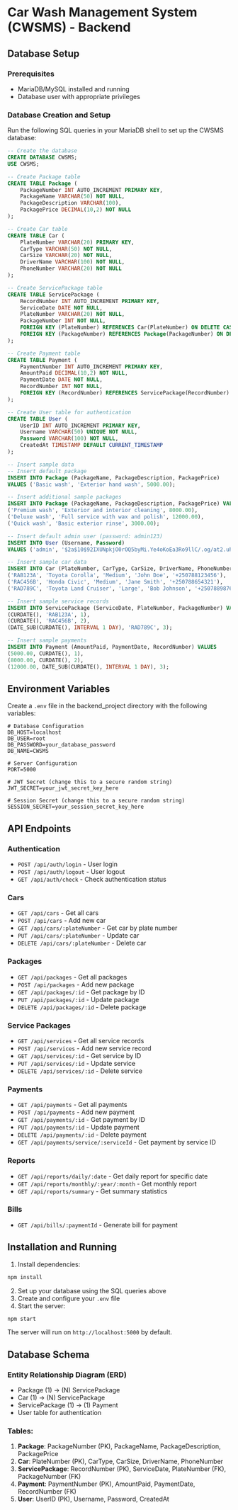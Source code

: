 # Car Wash Management System (CWSMS) - Backend

## Database Setup

### Prerequisites
- MariaDB/MySQL installed and running
- Database user with appropriate privileges

### Database Creation and Setup

Run the following SQL queries in your MariaDB shell to set up the CWSMS database:

```sql
-- Create the database
CREATE DATABASE CWSMS;
USE CWSMS;

-- Create Package table
CREATE TABLE Package (
    PackageNumber INT AUTO_INCREMENT PRIMARY KEY,
    PackageName VARCHAR(50) NOT NULL,
    PackageDescription VARCHAR(100),
    PackagePrice DECIMAL(10,2) NOT NULL
);

-- Create Car table
CREATE TABLE Car (
    PlateNumber VARCHAR(20) PRIMARY KEY,
    CarType VARCHAR(50) NOT NULL,
    CarSize VARCHAR(20) NOT NULL,
    DriverName VARCHAR(100) NOT NULL,
    PhoneNumber VARCHAR(20) NOT NULL
);

-- Create ServicePackage table
CREATE TABLE ServicePackage (
    RecordNumber INT AUTO_INCREMENT PRIMARY KEY,
    ServiceDate DATE NOT NULL,
    PlateNumber VARCHAR(20) NOT NULL,
    PackageNumber INT NOT NULL,
    FOREIGN KEY (PlateNumber) REFERENCES Car(PlateNumber) ON DELETE CASCADE,
    FOREIGN KEY (PackageNumber) REFERENCES Package(PackageNumber) ON DELETE CASCADE
);

-- Create Payment table
CREATE TABLE Payment (
    PaymentNumber INT AUTO_INCREMENT PRIMARY KEY,
    AmountPaid DECIMAL(10,2) NOT NULL,
    PaymentDate DATE NOT NULL,
    RecordNumber INT NOT NULL,
    FOREIGN KEY (RecordNumber) REFERENCES ServicePackage(RecordNumber) ON DELETE CASCADE
);

-- Create User table for authentication
CREATE TABLE User (
    UserID INT AUTO_INCREMENT PRIMARY KEY,
    Username VARCHAR(50) UNIQUE NOT NULL,
    Password VARCHAR(100) NOT NULL,
    CreatedAt TIMESTAMP DEFAULT CURRENT_TIMESTAMP
);

-- Insert sample data
-- Insert default package
INSERT INTO Package (PackageName, PackageDescription, PackagePrice) 
VALUES ('Basic wash', 'Exterior hand wash', 5000.00);

-- Insert additional sample packages
INSERT INTO Package (PackageName, PackageDescription, PackagePrice) VALUES
('Premium wash', 'Exterior and interior cleaning', 8000.00),
('Deluxe wash', 'Full service with wax and polish', 12000.00),
('Quick wash', 'Basic exterior rinse', 3000.00);

-- Insert default admin user (password: admin123)
INSERT INTO User (Username, Password) 
VALUES ('admin', '$2a$10$92IXUNpkjO0rOQ5byMi.Ye4oKoEa3Ro9llC/.og/at2.uheWG/igi');

-- Insert sample car data
INSERT INTO Car (PlateNumber, CarType, CarSize, DriverName, PhoneNumber) VALUES
('RAB123A', 'Toyota Corolla', 'Medium', 'John Doe', '+250788123456'),
('RAC456B', 'Honda Civic', 'Medium', 'Jane Smith', '+250788654321'),
('RAD789C', 'Toyota Land Cruiser', 'Large', 'Bob Johnson', '+250788987654');

-- Insert sample service records
INSERT INTO ServicePackage (ServiceDate, PlateNumber, PackageNumber) VALUES
(CURDATE(), 'RAB123A', 1),
(CURDATE(), 'RAC456B', 2),
(DATE_SUB(CURDATE(), INTERVAL 1 DAY), 'RAD789C', 3);

-- Insert sample payments
INSERT INTO Payment (AmountPaid, PaymentDate, RecordNumber) VALUES
(5000.00, CURDATE(), 1),
(8000.00, CURDATE(), 2),
(12000.00, DATE_SUB(CURDATE(), INTERVAL 1 DAY), 3);
```

## Environment Variables

Create a `.env` file in the backend_project directory with the following variables:

```env
# Database Configuration
DB_HOST=localhost
DB_USER=root
DB_PASSWORD=your_database_password
DB_NAME=CWSMS

# Server Configuration
PORT=5000

# JWT Secret (change this to a secure random string)
JWT_SECRET=your_jwt_secret_key_here

# Session Secret (change this to a secure random string)
SESSION_SECRET=your_session_secret_key_here
```

## API Endpoints

### Authentication
- `POST /api/auth/login` - User login
- `POST /api/auth/logout` - User logout
- `GET /api/auth/check` - Check authentication status

### Cars
- `GET /api/cars` - Get all cars
- `POST /api/cars` - Add new car
- `GET /api/cars/:plateNumber` - Get car by plate number
- `PUT /api/cars/:plateNumber` - Update car
- `DELETE /api/cars/:plateNumber` - Delete car

### Packages
- `GET /api/packages` - Get all packages
- `POST /api/packages` - Add new package
- `GET /api/packages/:id` - Get package by ID
- `PUT /api/packages/:id` - Update package
- `DELETE /api/packages/:id` - Delete package

### Service Packages
- `GET /api/services` - Get all service records
- `POST /api/services` - Add new service record
- `GET /api/services/:id` - Get service by ID
- `PUT /api/services/:id` - Update service
- `DELETE /api/services/:id` - Delete service

### Payments
- `GET /api/payments` - Get all payments
- `POST /api/payments` - Add new payment
- `GET /api/payments/:id` - Get payment by ID
- `PUT /api/payments/:id` - Update payment
- `DELETE /api/payments/:id` - Delete payment
- `GET /api/payments/service/:serviceId` - Get payment by service ID

### Reports
- `GET /api/reports/daily/:date` - Get daily report for specific date
- `GET /api/reports/monthly/:year/:month` - Get monthly report
- `GET /api/reports/summary` - Get summary statistics

### Bills
- `GET /api/bills/:paymentId` - Generate bill for payment

## Installation and Running

1. Install dependencies:
```bash
npm install
```

2. Set up your database using the SQL queries above
3. Create and configure your `.env` file
4. Start the server:
```bash
npm start
```

The server will run on `http://localhost:5000` by default.

## Database Schema

### Entity Relationship Diagram (ERD)
- Package (1) → (N) ServicePackage
- Car (1) → (N) ServicePackage  
- ServicePackage (1) → (1) Payment
- User table for authentication

### Tables:
1. **Package**: PackageNumber (PK), PackageName, PackageDescription, PackagePrice
2. **Car**: PlateNumber (PK), CarType, CarSize, DriverName, PhoneNumber
3. **ServicePackage**: RecordNumber (PK), ServiceDate, PlateNumber (FK), PackageNumber (FK)
4. **Payment**: PaymentNumber (PK), AmountPaid, PaymentDate, RecordNumber (FK)
5. **User**: UserID (PK), Username, Password, CreatedAt
